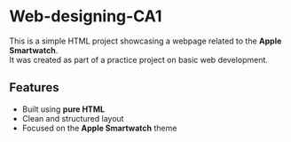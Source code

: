 # Web-designing-CA1
This is a simple HTML project showcasing a webpage related to the **Apple Smartwatch**.  
It was created as part of a practice project on basic web development.  

## Features  
- Built using **pure HTML**  
- Clean and structured layout  
- Focused on the **Apple Smartwatch** theme  

